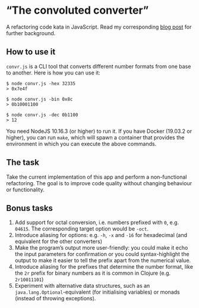 # “The convoluted converter”

A refactoring code kata in JavaScript. Read my corresponding [blog post](https://www.jotaen.net/0K2pE/clean-code-refactoring-kata) for further background.

## How to use it

`convr.js` is a CLI tool that converts different number formats from one base to another. Here is how you can use it:

```
$ node convr.js -hex 32335
> 0x7e4f

$ node convr.js -bin 0x8c
> 0b10001100

$ node convr.js -dec 0b1100
> 12
```

You need NodeJS 10.16.3 (or higher) to run it. If you have Docker (19.03.2 or higher), you can run `make`, which will spawn a container that provides the environment in which you can execute the above commands.

## The task

Take the current implementation of this app and perform a non-functional refactoring. The goal is to improve code quality without changing behaviour or functionality.

## Bonus tasks

1. Add support for octal conversion, i.e. numbers prefixed with `0`, e.g. `04615`. The corresponding target option would be `-oct`.
2. Introduce aliasing for options: e.g. `-h`, `-x` and `-16` for hexadecimal (and equivalent for the other converters)
3. Make the program’s output more user-friendly: you could make it echo the input parameters for confirmation or you could syntax-highlight the output to make it easier to tell the prefix apart from the numerical value.
4. Introduce aliasing for the prefixes that determine the number format, like the `2r` prefix for binary numbers as it is common in Clojure (e.g. `2r10011101`)
5. Experiment with alternative data structures, such as an `java.lang.Optional`-equivalent (for initialising variables) or monads (instead of throwing exceptions).
